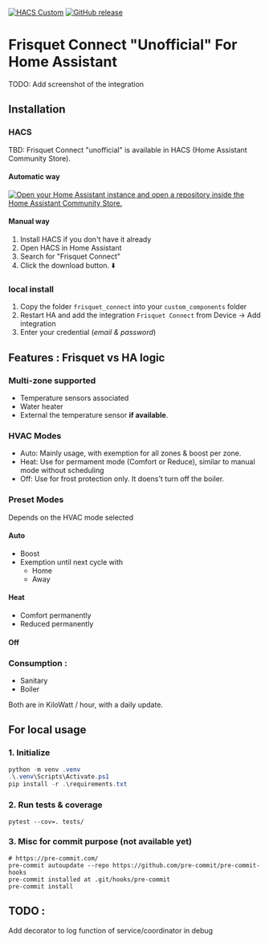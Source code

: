 [![HACS Custom][hacs_shield]][hacs]
[![GitHub release](https://img.shields.io/github/release/home-assistant-custom-components/frisquet-connect?include_prereleases=&sort=semver&color=blue)](https://github.com/home-assistant-custom-components/frisquet-connect/releases/)

[hacs_shield]: https://img.shields.io/static/v1.svg?label=HACS&message=Custom&style=popout&color=orange&labelColor=41bdf5&logo=HomeAssistantCommunityStore&logoColor=white
[hacs]: https://hacs.xyz/docs/faq/custom_repositories

# Frisquet Connect "Unofficial" For Home Assistant

TODO: Add screenshot of the integration

## Installation

### HACS

TBD: Frisquet Connect "unofficial" is available in HACS (Home Assistant Community Store).

#### Automatic way

[![Open your Home Assistant instance and open a repository inside the Home Assistant Community Store.](https://my.home-assistant.io/badges/hacs_repository.svg)](https://my.home-assistant.io/redirect/hacs_repository/?owner=home-assistant-custom-components&repository=frisquet-connect)

#### Manual way

1. Install HACS if you don't have it already
2. Open HACS in Home Assistant
3. Search for "Frisquet Connect"
4. Click the download button. ⬇️

### local install

1. Copy the folder `frisquet_connect` into your `custom_components` folder<br>
2. Restart HA and add the integration `Frisquet Connect` from Device -> Add integration<br>
3. Enter your credential (_email & password_)<br>

## Features : Frisquet vs HA logic

### Multi-zone supported

- Temperature sensors associated
- Water heater
- External the temperature sensor **if available**.

### HVAC Modes
  - Auto: Mainly usage, with exemption for all zones & boost per zone.
  - Heat: Use for permament mode (Comfort or Reduce), similar to manual mode without scheduling
  - Off: Use for frost protection only. It doens't turn off the boiler.

### Preset Modes

Depends on the HVAC mode selected

#### Auto

- Boost
- Exemption until next cycle with
  - Home
  - Away

#### Heat

- Comfort permanently
- Reduced permanently

#### Off

### Consumption :
  - Sanitary
  - Boiler

Both are in KiloWatt / hour, with a daily update.

## For local usage


### 1. Initialize

```powershell
python -m venv .venv
.\.venv\Scripts\Activate.ps1
pip install -r .\requirements.txt
```

### 2. Run tests & coverage
```
pytest --cov=. tests/
```

### 3. Misc for commit purpose (not available yet)
```
# https://pre-commit.com/
pre-commit autoupdate --repo https://github.com/pre-commit/pre-commit-hooks
pre-commit installed at .git/hooks/pre-commit
pre-commit install
```

## TODO :
Add decorator to log function of service/coordinator in debug